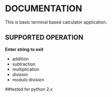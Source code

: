 # DOCUMENTATION

This is basic terminal based calculator application.

## SUPPORTED OPERATION

**Enter string to exit**
* addition
* subtraction
* multiplication
* division
* modulo division

##tested for python 2.x